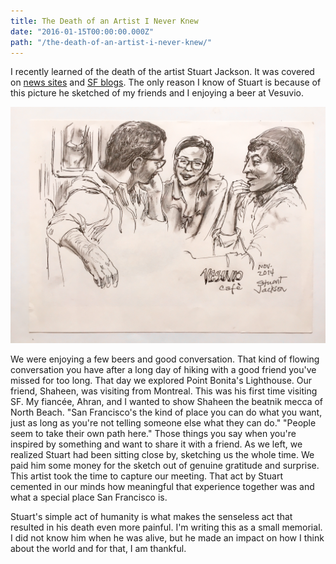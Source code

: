 ```yaml
---
title: The Death of an Artist I Never Knew
date: "2016-01-15T00:00:00.000Z"
path: "/the-death-of-an-artist-i-never-knew/"
---
```


I recently learned of the death of the artist Stuart Jackson. It was covered on [news sites](http://www.ktvu.com/news/68835025-story) and [SF blogs](http://hoodline.com/2015/12/popular-north-beach-sketch-artist-dies-after-brutal-unprovoked-attack). The only reason I know of Stuart is because of this picture he sketched of my friends and I enjoying a beer at Vesuvio.

![Friendly Conversation](./friendly_conversation.png)

We were enjoying a few beers and good conversation. That kind of flowing conversation you have after a long day of hiking with a good friend you've missed for too long. That day we explored Point Bonita's Lighthouse. Our friend, Shaheen, was visiting from Montreal. This was his first time visiting SF. My fiancée, Ahran, and I wanted to show Shaheen the beatnik mecca of North Beach. "San Francisco's the kind of place you can do what you want, just as long as you're not telling someone else what they can do." "People seem to take their own path here." Those things you say when you're inspired by something and want to share it with a friend. As we left, we realized Stuart had been sitting close by, sketching us the whole time. We paid him some money for the sketch out of genuine gratitude and surprise. This artist took the time to capture our meeting. That act by Stuart cemented in our minds how meaningful that experience together was and what a special place San Francisco is.

Stuart's simple act of humanity is what makes the senseless act that resulted in his death even more painful. I'm writing this as a small memorial. I did not know him when he was alive, but he made an impact on how I think about the world and for that, I am thankful.
